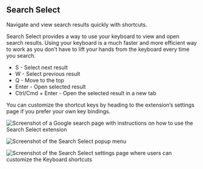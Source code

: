 ## Search Select

Navigate and view search results quickly with shortcuts.

Search Select provides a way to use your keyboard to view and open search results. Using your keyboard is a much faster and more efficient way to work as you don’t have to lift your hands from the keyboard every time you search.

* S - Select next result
* W - Select previous result
* Q - Move to the top
* Enter - Open selected result
* Ctrl/Cmd + Enter - Open the selected result in a new tab

 You can customize the shortcut keys by heading to the extension’s settings page if you prefer your own key bindings.

![Screenshot of a Google search page with instructions on how to use the Search Select extension](https://user-images.githubusercontent.com/52493077/172813144-f2a389e8-5800-4079-9a7b-bfd0e8f9eafb.png)

![Screenshot of the Search Select popup menu](https://user-images.githubusercontent.com/52493077/172813176-32c4c9df-46ce-448a-978f-64eba6e2093f.jpg)

![Screenshot of the Search Select settings page where users can customize the Keyboard shortcuts](https://user-images.githubusercontent.com/52493077/172813186-7fa8aa84-e3f5-4e53-af31-1c365e6a8b5d.jpg)


